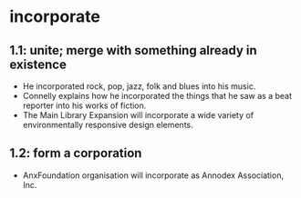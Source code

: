 # incorporate
## 1.1: unite; merge with something already in existence

  *  He incorporated rock, pop, jazz, folk and blues into his music.
  *  Connelly explains how he incorporated the things that he saw as a beat reporter into his works of fiction.
  *  The Main Library Expansion will incorporate a wide variety of environmentally responsive design elements.

## 1.2: form a corporation

  *  AnxFoundation organisation will incorporate as Annodex Association, Inc.
